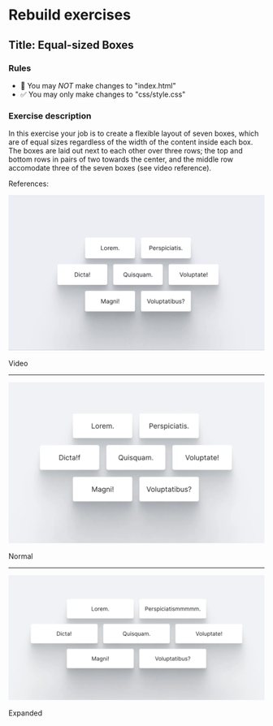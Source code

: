 # Rebuild exercises

## Title: Equal-sized Boxes

### Rules

- 🚫 You may _NOT_ make changes to "index.html"
- ✅ You may only make changes to "css/style.css"

### Exercise description

In this exercise your job is to create a flexible layout of seven boxes, which are of equal sizes regardless of the width of the content inside each box. The boxes are laid out next to each other over three rows; the top and bottom rows in pairs of two towards the center, and the middle row accomodate three of the seven boxes (see video reference).

References:

![Equal-size Boxes](readme-assets/equal-size-boxes-optimized.gif "Equal-size Boxes")

Video

---

![Equal-size Boxes Normal](readme-assets/esb-1.webp "Equal-size Boxes Normal")

Normal

---

![Equal-size Boxes expanded](readme-assets/esb-2.webp "Equal-size Boxes expanded")

Expanded
